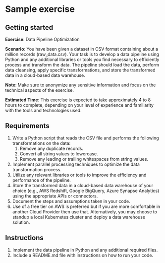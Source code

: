 # Sample exercise

## Getting started

**Exercise**: Data Pipeline Optimization

**Scenario**: You have been given a dataset in CSV format containing about a million records (raw_data.csv). Your task is to develop a data pipeline using Python and any additional libraries or tools you find necessary to efficiently process and transform the data. The pipeline should load the data, perform data cleansing, apply specific transformations, and store the transformed data in a cloud-based data warehouse.

**Note**: Make sure to anonymize any sensitive information and focus on the technical aspects of the exercise.

**Estimated Time**: This exercise is expected to take approximately 4 to 8 hours to complete, depending on your level of experience and familiarity with the tools and technologies used.

## Requirements
1. Write a Python script that reads the CSV file and performs the following transformations on the data: 
    1. Remove any duplicate records. 
    2. Convert all string values to lowercase. 
    3. Remove any leading or trailing whitespaces from string values.
2. Implement parallel processing techniques to optimize the data transformation process.
3. Utilize any relevant libraries or tools to improve the efficiency and performance of the pipeline.
4. Store the transformed data in a cloud-based data warehouse of your choice (e.g., AWS Redshift, Google BigQuery, Azure Synapse Analytics) using the appropriate APIs or connectors.  
5. Document the steps and assumptions taken in your code.
6. Use of a free tier on AWS is preferred but if you are more comfortable in another Cloud Provider then use that. Alternatively, you may choose to standup a local Kubernetes cluster and deploy a data warehouse solution.

## Instructions
1. Implement the data pipeline in Python and any additional required files.
2. Include a README.md file with instructions on how to run your code.
